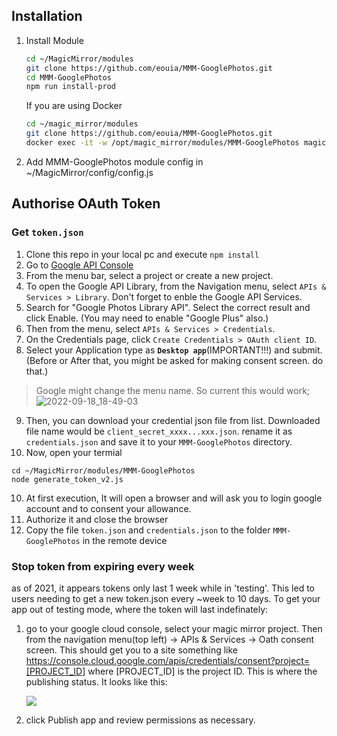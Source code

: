 ## Installation
1. Install Module
    ```sh
    cd ~/MagicMirror/modules
    git clone https://github.com/eouia/MMM-GooglePhotos.git
    cd MMM-GooglePhotos
    npm run install-prod
    ```

    If you are using Docker
    ```sh
    cd ~/magic_mirror/modules
    git clone https://github.com/eouia/MMM-GooglePhotos.git
    docker exec -it -w /opt/magic_mirror/modules/MMM-GooglePhotos magic_mirror npm install
    ```

1. Add MMM-GooglePhotos module config in ~/MagicMirror/config/config.js

## Authorise OAuth Token

### Get `token.json`
1. Clone this repo in your local pc and execute `npm install`
2. Go to [Google API Console](https://console.developers.google.com/)
3. From the menu bar, select a project or create a new project.
4. To open the Google API Library, from the Navigation menu, select `APIs & Services > Library`. Don't forget to enble the Google API Services.
5. Search for "Google Photos Library API". Select the correct result and click Enable. (You may need to enable "Google Plus" also.)
6. Then  from the menu, select `APIs & Services > Credentials`.
7. On the Credentials page, click `Create Credentials > OAuth client ID`.
8. Select your Application type as **`Desktop app`**(IMPORTANT!!!) and submit. (Before or After that, you might be asked for making consent screen. do that.)
> Google might change the menu name. So current this would work; ![2022-09-18_18-49-03](https://user-images.githubusercontent.com/2337380/190921355-49162763-0fdd-4b7e-a361-d762046f844d.png)

9. Then, you can download your credential json file from list. Downloaded file name would be `client_secret_xxxx...xxx.json`. rename it as `credentials.json` and save it to your `MMM-GooglePhotos` directory.
10. Now, open your termial
```shell
cd ~/MagicMirror/modules/MMM-GooglePhotos
node generate_token_v2.js
```
10. At first execution, It will open a browser and will ask you to login google account and to consent your allowance.
11. Authorize it and close the browser
12. Copy the file `token.json` and `credentials.json` to the folder `MMM-GooglePhotos` in the remote device

### Stop token from expiring every week
as of 2021, it appears tokens only last 1 week while in 'testing'. This led to users needing to get a new token.json every ~week to 10 days. To get your app out of testing mode, where the token will last indefinately:

1. go to your google cloud console, select your magic mirror project. Then from the navigation menu(top left) -> APIs & Services -> Oath consent screen. This should get you to a site something like https://console.cloud.google.com/apis/credentials/consent?project=[PROJECT_ID] where [PROJECT_ID] is the project ID. This is where the publishing status. It looks like this:

    ![](https://raw.githubusercontent.com/eouia/MMM-GooglePhotos/master/PublishAppScreen.png)

2. click Publish app and review permissions as necessary.
